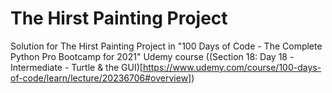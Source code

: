 # The Hirst Painting Project
Solution for The Hirst Painting Project in "100 Days of Code - The Complete Python Pro Bootcamp for 2021" Udemy course ((Section 18: Day 18 -Intermediate - Turtle & the GUI)[https://www.udemy.com/course/100-days-of-code/learn/lecture/20236706#overview])